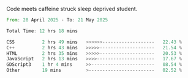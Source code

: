 Code meets caffeine struck sleep deprived student.

<!--START_SECTION:waka-->

```rust
From: 28 April 2025 - To: 21 May 2025

Total Time: 12 hrs 18 mins

CSS          2 hrs 49 mins   >>>>>>-------------------   22.43 %
C++          2 hrs 43 mins   >>>>>--------------------   21.54 %
HTML         2 hrs 35 mins   >>>>>--------------------   20.53 %
JavaScript   2 hrs 13 mins   >>>>---------------------   17.67 %
GDScript3    1 hr 4 mins     >>-----------------------   08.54 %
Other        19 mins         >------------------------   02.52 %
```

<!--END_SECTION:waka-->
